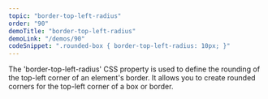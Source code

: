 ```yaml
---
topic: "border-top-left-radius"
order: "90"
demoTitle: "border-top-left-radius"
demoLink: "/demos/90"
codeSnippet: ".rounded-box { border-top-left-radius: 10px; }"
---
```


The 'border-top-left-radius' CSS property is used to define the rounding of the top-left corner of an element's border. It allows you to create rounded corners for the top-left corner of a box or border.
<br />
